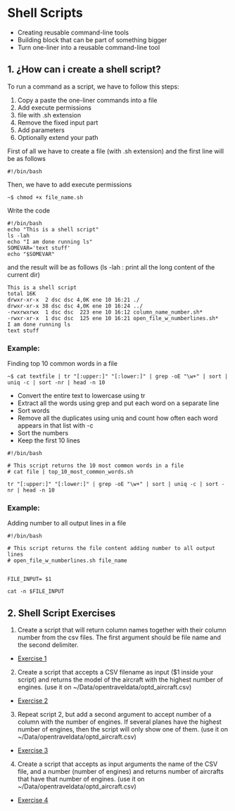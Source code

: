# Shell Scripts

- Creating reusable command-line tools
- Building block that can be part of something bigger
- Turn one-liner into a reusable command-line tool

## 1. ¿How can i create a shell script?
 To run a command as a script, we have to follow this steps:
 
 1. Copy a paste the one-liner commands into a file
 2. Add execute permissions
 3. file with .sh extension
 4. Remove the fixed input part
 5. Add parameters
 6. Optionally extend your path

First of all we have to create a file (with .sh extension) and the first line will be as follows
```
#!/bin/bash
```
Then, we have to add execute permissions
```
~$ chmod +x file_name.sh
```
Write the code
```
#!/bin/bash  
echo "This is a shell script"  
ls -lah  
echo "I am done running ls"  
SOMEVAR='text stuff'  
echo "$SOMEVAR"
```
and the result will be as follows (ls -lah : print all the long content of the current dir)
```
This is a shell script
total 16K
drwxr-xr-x  2 dsc dsc 4,0K ene 10 16:21 ./
drwxr-xr-x 38 dsc dsc 4,0K ene 10 16:24 ../
-rwxrwxrwx  1 dsc dsc  223 ene 10 16:12 column_name_number.sh*
-rwxr-xr-x  1 dsc dsc  125 ene 10 16:21 open_file_w_numberlines.sh*
I am done running ls
text stuff
```
### Example: 
Finding top 10 common words in a file
```
~$ cat textfile | tr "[:upper:]" "[:lower:]" | grep -oE "\w+" | sort | uniq -c | sort -nr | head -n 10
```
- Convert the entire text to lowercase using tr
- Extract all the words using grep and put each word on a separate line
- Sort words
- Remove all the duplicates using uniq and count how often each word appears in that list with -c
- Sort the numbers
- Keep the first 10 lines

```
#!/bin/bash  

# This script returns the 10 most common words in a file
# cat file | top_10_most_common_words.sh

tr "[:upper:]" "[:lower:]" | grep -oE "\w+" | sort | uniq -c | sort -nr | head -n 10
```
### Example:
Adding number to all output lines in a file

```
#!/bin/bash  

# This script returns the file content adding number to all output lines
# open_file_w_numberlines.sh file_name


FILE_INPUT= $1

cat -n $FILE_INPUT
```

## 2. Shell Script Exercises

1. Create a script that will return  column names together with their column number from the csv files. The first argument should be file name and the second delimiter.
- [Exercise 1](https://github.com/emunozlorenzo/MasterDataScience/blob/master/02_shell_Scripts/01_shell_Script.sh)

2. Create a script that accepts a CSV filename as input ($1 inside your script) and returns the model of the aircraft with the highest number of engines. (use it on  ~/Data/opentraveldata/optd_aircraft.csv) 
- [Exercise 2](https://github.com/emunozlorenzo/MasterDataScience/blob/master/02_shell_Scripts/02_shell_Script.sh)
3. Repeat script 2, but add a second argument to accept number of a column with the number of engines. If several planes have the highest number of engines, then the script will only show one of them.  (use it on  ~/Data/opentraveldata/optd_aircraft.csv) 
- [Exercise 3](https://github.com/emunozlorenzo/MasterDataScience/blob/master/02_shell_Scripts/03_shell_Script.sh)
4. Create a script that accepts as input arguments the name of the CSV file, and a number (number of engines) and returns number of aircrafts that have that number of engines. (use it on  ~/Data/opentraveldata/optd_aircraft.csv)  
- [Exercise 4](https://github.com/emunozlorenzo/MasterDataScience/blob/master/02_shell_Scripts/04_shell_Script.sh)

